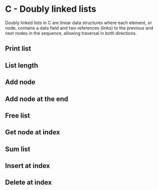 # C - Doubly linked lists
Doubly linked lists in C are linear data structures where each element, or node, contains a data field and two references (links) to the previous and next nodes in the sequence, allowing traversal in both directions.
## Print list

## List length

## Add node

## Add node at the end

## Free list

## Get node at index

## Sum list

## Insert at index

## Delete at index
